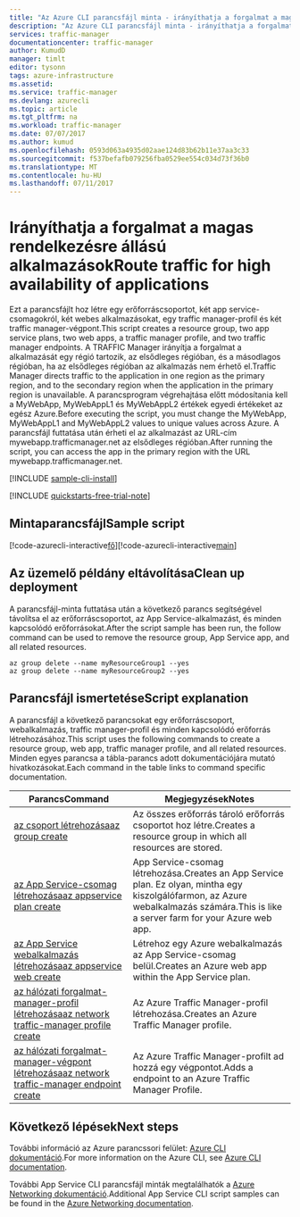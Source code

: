 ```yaml
---
title: "Az Azure CLI parancsfájl minta - irányíthatja a forgalmat a magas rendelkezésre állású alkalmazások |} Microsoft Docs"
description: "Az Azure CLI parancsfájl minta - irányíthatja a forgalmat a magas rendelkezésre állású alkalmazások"
services: traffic-manager
documentationcenter: traffic-manager
author: KumudD
manager: timlt
editor: tysonn
tags: azure-infrastructure
ms.assetid: 
ms.service: traffic-manager
ms.devlang: azurecli
ms.topic: article
ms.tgt_pltfrm: na
ms.workload: traffic-manager
ms.date: 07/07/2017
ms.author: kumud
ms.openlocfilehash: 0593d063a4935d02aae124d83b62b11e37aa3c33
ms.sourcegitcommit: f537befafb079256fba0529ee554c034d73f36b0
ms.translationtype: MT
ms.contentlocale: hu-HU
ms.lasthandoff: 07/11/2017
---
```

# <a name="route-traffic-for-high-availability-of-applications"></a><span data-ttu-id="4d457-103">Irányíthatja a forgalmat a magas rendelkezésre állású alkalmazások</span><span class="sxs-lookup"><span data-stu-id="4d457-103">Route traffic for high availability of applications</span></span>

<span data-ttu-id="4d457-104">Ezt a parancsfájlt hoz létre egy erőforráscsoportot, két app service-csomagokról, két webes alkalmazásokat, egy traffic manager-profil és két traffic manager-végpont.</span><span class="sxs-lookup"><span data-stu-id="4d457-104">This script creates a resource group, two app service plans, two web apps, a traffic manager profile, and two traffic manager endpoints.</span></span> <span data-ttu-id="4d457-105">A TRAFFIC Manager irányítja a forgalmat a alkalmazását egy régió tartozik, az elsődleges régióban, és a másodlagos régióban, ha az elsődleges régióban az alkalmazás nem érhető el.</span><span class="sxs-lookup"><span data-stu-id="4d457-105">Traffic Manager directs traffic to the application in one region as the primary region, and to the secondary region when the application in the primary region is unavailable.</span></span> <span data-ttu-id="4d457-106">A parancsprogram végrehajtása előtt módosítania kell a MyWebApp, MyWebAppL1 és MyWebAppL2 értékek egyedi értékeket az egész Azure.</span><span class="sxs-lookup"><span data-stu-id="4d457-106">Before executing the script, you must change the MyWebApp, MyWebAppL1 and MyWebAppL2 values to unique values across Azure.</span></span> <span data-ttu-id="4d457-107">A parancsfájl futtatása után érheti el az alkalmazást az URL-cím mywebapp.trafficmanager.net az elsődleges régióban.</span><span class="sxs-lookup"><span data-stu-id="4d457-107">After running the script, you can access the app in the primary region with the URL mywebapp.trafficmanager.net.</span></span>

[!INCLUDE [sample-cli-install](../../../includes/sample-cli-install.md)]

[!INCLUDE [quickstarts-free-trial-note](../../../includes/quickstarts-free-trial-note.md)]

## <a name="sample-script"></a><span data-ttu-id="4d457-108">Mintaparancsfájl</span><span class="sxs-lookup"><span data-stu-id="4d457-108">Sample script</span></span>

<span data-ttu-id="4d457-109">[!code-azurecli-interactive[fő](../../../cli_scripts/traffic-manager/direct-traffic-for-increased-application-availability/direct-traffic-for-increased-application-availability.sh "forgalmat a magas rendelkezésre állás")]</span><span class="sxs-lookup"><span data-stu-id="4d457-109">[!code-azurecli-interactive[main](../../../cli_scripts/traffic-manager/direct-traffic-for-increased-application-availability/direct-traffic-for-increased-application-availability.sh "Route traffic for high availability")]</span></span>


## <a name="clean-up-deployment"></a><span data-ttu-id="4d457-110">Az üzemelő példány eltávolítása</span><span class="sxs-lookup"><span data-stu-id="4d457-110">Clean up deployment</span></span> 

<span data-ttu-id="4d457-111">A parancsfájl-minta futtatása után a következő parancs segítségével távolítsa el az erőforráscsoportot, az App Service-alkalmazást, és minden kapcsolódó erőforrásokat.</span><span class="sxs-lookup"><span data-stu-id="4d457-111">After the script sample has been run, the follow command can be used to remove the resource group, App Service app, and all related resources.</span></span>

```azurecli
az group delete --name myResourceGroup1 --yes
az group delete --name myResourceGroup2 --yes
```

## <a name="script-explanation"></a><span data-ttu-id="4d457-112">Parancsfájl ismertetése</span><span class="sxs-lookup"><span data-stu-id="4d457-112">Script explanation</span></span>

<span data-ttu-id="4d457-113">A parancsfájl a következő parancsokat egy erőforráscsoport, webalkalmazás, traffic manager-profil és minden kapcsolódó erőforrás létrehozásához.</span><span class="sxs-lookup"><span data-stu-id="4d457-113">This script uses the following commands to create a resource group, web app, traffic manager profile, and all related resources.</span></span> <span data-ttu-id="4d457-114">Minden egyes parancsa a tábla-parancs adott dokumentációjára mutató hivatkozásokat.</span><span class="sxs-lookup"><span data-stu-id="4d457-114">Each command in the table links to command specific documentation.</span></span>

| <span data-ttu-id="4d457-115">Parancs</span><span class="sxs-lookup"><span data-stu-id="4d457-115">Command</span></span> | <span data-ttu-id="4d457-116">Megjegyzések</span><span class="sxs-lookup"><span data-stu-id="4d457-116">Notes</span></span> |
|---|---|
| [<span data-ttu-id="4d457-117">az csoport létrehozása</span><span class="sxs-lookup"><span data-stu-id="4d457-117">az group create</span></span>](https://docs.microsoft.com/cli/azure/group#create) | <span data-ttu-id="4d457-118">Az összes erőforrás tároló erőforrás csoportot hoz létre.</span><span class="sxs-lookup"><span data-stu-id="4d457-118">Creates a resource group in which all resources are stored.</span></span> |
| [<span data-ttu-id="4d457-119">az App Service-csomag létrehozása</span><span class="sxs-lookup"><span data-stu-id="4d457-119">az appservice plan create</span></span>](https://docs.microsoft.com/cli/azure/appservice/plan#create) | <span data-ttu-id="4d457-120">App Service-csomag létrehozása.</span><span class="sxs-lookup"><span data-stu-id="4d457-120">Creates an App Service plan.</span></span> <span data-ttu-id="4d457-121">Ez olyan, mintha egy kiszolgálófarmon, az Azure webalkalmazás számára.</span><span class="sxs-lookup"><span data-stu-id="4d457-121">This is like a server farm for your Azure web app.</span></span> |
| [<span data-ttu-id="4d457-122">az App Service webalkalmazás létrehozása</span><span class="sxs-lookup"><span data-stu-id="4d457-122">az appservice web create</span></span>](https://docs.microsoft.com/cli/azure/appservice/web#create) | <span data-ttu-id="4d457-123">Létrehoz egy Azure webalkalmazás az App Service-csomag belül.</span><span class="sxs-lookup"><span data-stu-id="4d457-123">Creates an Azure web app within the App Service plan.</span></span> |
| [<span data-ttu-id="4d457-124">az hálózati forgalmat-manager-profil létrehozása</span><span class="sxs-lookup"><span data-stu-id="4d457-124">az network traffic-manager profile create</span></span>](https://docs.microsoft.com/cli/azure/network/traffic-manager/profile#create) | <span data-ttu-id="4d457-125">Az Azure Traffic Manager-profil létrehozása.</span><span class="sxs-lookup"><span data-stu-id="4d457-125">Creates an Azure Traffic Manager profile.</span></span> |
| [<span data-ttu-id="4d457-126">az hálózati forgalmat-manager-végpont létrehozása</span><span class="sxs-lookup"><span data-stu-id="4d457-126">az network traffic-manager endpoint create</span></span>](https://docs.microsoft.com/cli/azure/network/traffic-manager/endpoint#create) | <span data-ttu-id="4d457-127">Az Azure Traffic Manager-profilt ad hozzá egy végpontot.</span><span class="sxs-lookup"><span data-stu-id="4d457-127">Adds a endpoint to an Azure Traffic Manager Profile.</span></span> |

## <a name="next-steps"></a><span data-ttu-id="4d457-128">Következő lépések</span><span class="sxs-lookup"><span data-stu-id="4d457-128">Next steps</span></span>

<span data-ttu-id="4d457-129">További információ az Azure parancssori felület: [Azure CLI dokumentáció](https://docs.microsoft.com/cli/azure/overview).</span><span class="sxs-lookup"><span data-stu-id="4d457-129">For more information on the Azure CLI, see [Azure CLI documentation](https://docs.microsoft.com/cli/azure/overview).</span></span>

<span data-ttu-id="4d457-130">További App Service CLI parancsfájl minták megtalálhatók a [Azure Networking dokumentáció](../cli-samples.md).</span><span class="sxs-lookup"><span data-stu-id="4d457-130">Additional App Service CLI script samples can be found in the [Azure Networking documentation](../cli-samples.md).</span></span>
